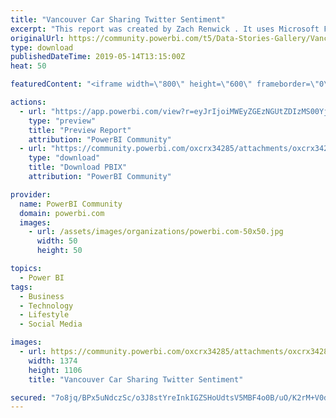 ```yaml
---
title: "Vancouver Car Sharing Twitter Sentiment"
excerpt: "This report was created by Zach Renwick . It uses Microsoft Flow, a Twitter connector, Azure Cognitive Services, and a streaming PBI dataset to"
originalUrl: https://community.powerbi.com/t5/Data-Stories-Gallery/Vancouver-Car-Sharing-Twitter-Sentiment/m-p/691075
type: download
publishedDateTime: 2019-05-14T13:15:00Z
heat: 50

featuredContent: "<iframe width=\"800\" height=\"600\" frameborder=\"0\" src=\"https://app.powerbi.com/view?r=eyJrIjoiMWEyZGEzNGUtZDIzMS00YjgxLWEzMjYtMmMzM2FmNDQyNDE2IiwidCI6ImYyMzg3ZjRlLWNmYzQtNDFjNi05NWNlLWJiNDdhNzdkNWIwYiJ9\"></iframe>"

actions:
  - url: "https://app.powerbi.com/view?r=eyJrIjoiMWEyZGEzNGUtZDIzMS00YjgxLWEzMjYtMmMzM2FmNDQyNDE2IiwidCI6ImYyMzg3ZjRlLWNmYzQtNDFjNi05NWNlLWJiNDdhNzdkNWIwYiJ9"
    type: "preview"
    title: "Preview Report"
    attribution: "PowerBI Community"
  - url: "https://community.powerbi.com/oxcrx34285/attachments/oxcrx34285/DataStoriesGallery/2627/2/Vancouver%20Car%20Share%20Twitter%20Sentiment%20(Publish%20to%20Web).pbix"
    type: "download"
    title: "Download PBIX"
    attribution: "PowerBI Community"

provider:
  name: PowerBI Community
  domain: powerbi.com
  images:
    - url: /assets/images/organizations/powerbi.com-50x50.jpg
      width: 50
      height: 50

topics:
  - Power BI
tags:
  - Business
  - Technology
  - Lifestyle
  - Social Media

images:
  - url: https://community.powerbi.com/oxcrx34285/attachments/oxcrx34285/DataStoriesGallery/2627/1/thumbnail%20dashboard.PNG
    width: 1374
    height: 1106
    title: "Vancouver Car Sharing Twitter Sentiment"

secured: "7o8jq/BPx5uNdczSc/o3J8stYreInkIGZSHoUdtsV5MBF4o0B/uO/K2rM+V0dcX0BMlRCyY2DmmM16XNm9v/4Iuwxqd/ROqUIe+lpQSVt+xw7cXsc2QT9HA2JCev26oVjRAJUGdnZkY/kivqenup63cuAYhPad1bnpMbzQ0QFkgR/9Cfywy9mkalAhKNyQD+qfPbIzjMJjUc340/hdXker2oAaCcS/L8vqxjp68MDneHNJszhRdurA3fYtZzPMRJUeE6Z3Pkrpz4KjKpNxbPSXqop8VzD2lefoZFfL37ogiDsP/DOemtdOYOGk73dcXIqfbDdEFOfS1L2+4846M5b/bZmygo5pVpZA08vXonOdWxWHa9ldWE1qDi5yWGDVEdATiPacxl2giyuWy+BfmY8w==;WrkX3Vs/NUQuuE6KGh80gw=="
---
```


